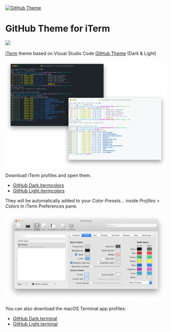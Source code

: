 [![GitHub Theme][vscode-github-theme-version]][github-vscode-theme-release]

# GitHub Theme for iTerm

<img src="https://github.gallerycdn.vsassets.io/extensions/github/github-vscode-theme/1.1.3/1593159922259/Microsoft.VisualStudio.Services.Icons.Default" width="128px" style="top: 1px; visibility: visible;" />

[iTerm](https://iterm2.com) theme based on Visual Studio Code [GitHub Theme][vscode-github-theme-marketplace] (Dark & Light)

![GitHub Theme for iTerm](images/GitHubThemeiTerm.png)

Download iTerm profiles and open them.

- [GitHub Dark.itermcolors](https://raw.githubusercontent.com/cdalvaro/github-theme-iterm/master/GitHub%20Dark.itermcolors)
- [GitHub Light.itermcolors](https://raw.githubusercontent.com/cdalvaro/github-theme-iterm/master/GitHub%20Light.itermcolors)

They will be automatically added to your _Color Presets..._ inside _Profiles > Colors_ in iTerm Preferences pane.

![iTerm Profiles Colors Pane](images/iTermProfilesColorsPane.png)

You can also download the macOS Terminal app profiles:

- [GitHub Dark.terminal](https://raw.githubusercontent.com/cdalvaro/github-theme-iterm/master/GitHub%20Dark.terminal)
- [GitHub Light.terminal](https://raw.githubusercontent.com/cdalvaro/github-theme-iterm/master/GitHub%20Light.terminal)

[vscode-github-theme-marketplace]: https://marketplace.visualstudio.com/items?itemName=GitHub.github-vscode-theme
[vscode-github-theme-version]: https://img.shields.io/badge/GitHub%20Theme-v1.1.4-007ACC?logo=visual-studio-code&logoColor=007ACC
[github-vscode-theme-release]: https://github.com/primer/github-vscode-theme/releases/tag/v1.1.4
